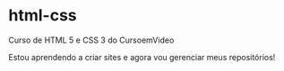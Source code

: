 # html-css
 Curso de HTML 5 e CSS 3 do CursoemVideo

Estou aprendendo a criar sites e agora vou gerenciar meus repositórios!